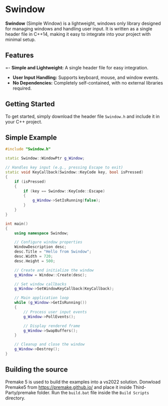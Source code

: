 # Swindow

**Swindow** (Simple Window) is a lightweight, windows only library designed for managing windows and handling user input. It is written as a single header file in C++14, making it easy to integrate into your project with minimal setup.

## Features

=- **Simple and Lightweight:** A single header file for easy integration.
- **User Input Handling:** Supports keyboard, mouse, and window events.
- **No Dependencies:** Completely self-contained, with no external libraries required.

## Getting Started

To get started, simply download the header file `Swindow.h` and include it in your C++ project.

## Simple Example

```cpp
#include "Swindow.h"

static Swindow::WindowPtr g_Window;

// Handles key input (e.g., pressing Escape to exit)
static void KeyCallback(Swindow::KeyCode key, bool isPressed)
{
	if (isPressed)
	{
		if (key == Swindow::KeyCode::Escape)
		{
			g_Window->SetIsRunning(false);
		}
	}
}

int main()
{
	using namespace Swindow;

	// Configure window properties
	WindowDescription desc;
	desc.Title = "Hello from Swindow";
	desc.Width = 720;
	desc.Height = 500;

	// Create and initialize the window
	g_Window = Window::Create(desc);

	// Set window callbacks
	g_Window->SetWindowKeyCallback(KeyCallback);

	// Main application loop
	while (g_Window->GetIsRunning())
	{
		// Process user input events
		g_Window->PollEvents();

		// Display rendered frame
		g_Window->SwapBuffers();
	}

	// Cleanup and close the window
	g_Window->Destroy();
}
```

## Building the source

Premake 5 is used to build the examples into a vs2022 solution. Donwload Premake5 from https://premake.github.io/ and place it inside Third-Party/premake folder. Run the `build.bat` file inside the `Build Scripts` directory. 




